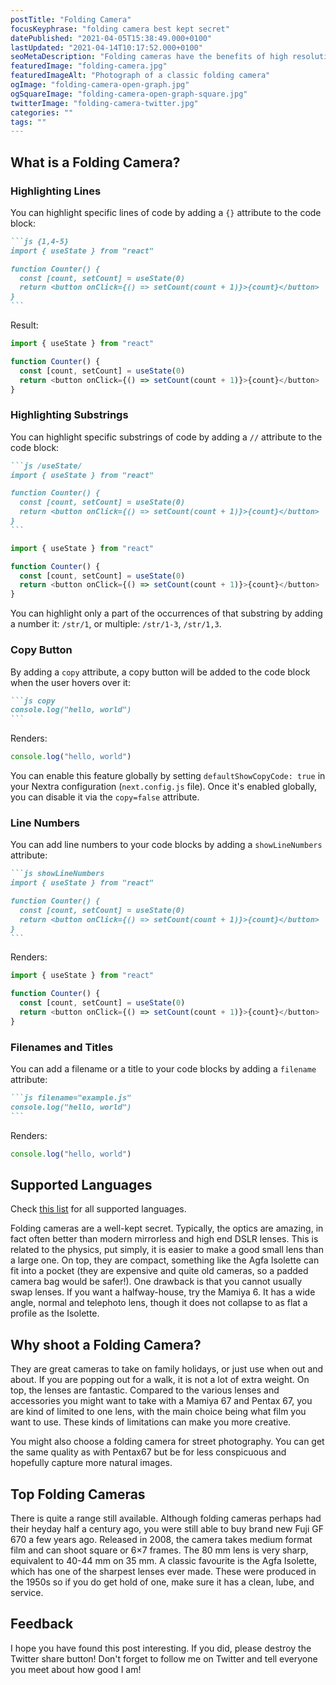 ```yaml
---
postTitle: "Folding Camera"
focusKeyphrase: "folding camera best kept secret"
datePublished: "2021-04-05T15:38:49.000+0100"
lastUpdated: "2021-04-14T10:17:52.000+0100"
seoMetaDescription: "Folding cameras have the benefits of high resolution negatives but are so much more compact and often have amazing optics"
featuredImage: "folding-camera.jpg"
featuredImageAlt: "Photograph of a classic folding camera"
ogImage: "folding-camera-open-graph.jpg"
ogSquareImage: "folding-camera-open-graph-square.jpg"
twitterImage: "folding-camera-twitter.jpg"
categories: ""
tags: ""
---
```


<script>
  import ExternalLink from '$lib/components/ExternalLink.svelte';
</script>

## What is a Folding Camera?

### Highlighting Lines

You can highlight specific lines of code by adding a `{}` attribute to the code
block:

````md filename="Markdown"
```js {1,4-5}
import { useState } from "react"

function Counter() {
  const [count, setCount] = useState(0)
  return <button onClick={() => setCount(count + 1)}>{count}</button>
}
```
````

Result:

```js {1,4-5}
import { useState } from "react"

function Counter() {
  const [count, setCount] = useState(0)
  return <button onClick={() => setCount(count + 1)}>{count}</button>
}
```

### Highlighting Substrings

You can highlight specific substrings of code by adding a `//` attribute to the
code block:

````md filename="Markdown"
```js /useState/
import { useState } from "react"

function Counter() {
  const [count, setCount] = useState(0)
  return <button onClick={() => setCount(count + 1)}>{count}</button>
}
```
````

```js /useState/
import { useState } from "react"

function Counter() {
  const [count, setCount] = useState(0)
  return <button onClick={() => setCount(count + 1)}>{count}</button>
}
```

You can highlight only a part of the occurrences of that substring by adding a
number it: `/str/1`, or multiple: `/str/1-3`, `/str/1,3`.

### Copy Button

By adding a `copy` attribute, a copy button will be added to the code block when
the user hovers over it:

````md filename="Markdown"
```js copy
console.log("hello, world")
```
````

Renders:

```js copy
console.log("hello, world")
```

You can enable this feature globally by setting `defaultShowCopyCode: true` in
your Nextra configuration (`next.config.js` file). Once it's enabled globally,
you can disable it via the `copy=false` attribute.

### Line Numbers

You can add line numbers to your code blocks by adding a `showLineNumbers`
attribute:

````md filename="Markdown"
```js showLineNumbers
import { useState } from "react"

function Counter() {
  const [count, setCount] = useState(0)
  return <button onClick={() => setCount(count + 1)}>{count}</button>
}
```
````

Renders:

```js showLineNumbers
import { useState } from "react"

function Counter() {
  const [count, setCount] = useState(0)
  return <button onClick={() => setCount(count + 1)}>{count}</button>
}
```

### Filenames and Titles

You can add a filename or a title to your code blocks by adding a `filename`
attribute:

````md filename="Markdown"
```js filename="example.js"
console.log("hello, world")
```
````

Renders:

```js filename="example.js"
console.log("hello, world")
```

## Supported Languages

Check [this list](https://github.com/shikijs/shiki/blob/main/docs/languages.md)
for all supported languages.


Folding cameras are a well-kept secret. Typically, the optics are amazing, in fact often better than modern mirrorless and high end DSLR lenses. This is related to the physics, put simply, it is easier to make a good small lens than a large one. On top, they are compact, something like the Agfa Isolette can fit into a pocket (they are expensive and quite old cameras, so a padded camera bag would be safer!). One drawback is that you cannot usually swap lenses. If you want a halfway-house, try the Mamiya 6. It has a wide angle, normal and telephoto lens, though it does not collapse to as flat a profile as the Isolette.

## Why shoot a Folding Camera?

They are great cameras to take on family holidays, or just use when out and about. If you are popping out for a walk, it is not a lot of extra weight. On top, the lenses are fantastic. Compared to the various lenses and accessories you might want to take with a Mamiya 67 and Pentax 67, you are kind of limited to one lens, with the main choice being what film you want to use. These kinds of limitations can make you more creative.

You might also choose a folding camera for street photography. You can get the same quality as with Pentax67 but be for less conspicuous and hopefully capture more natural images.

## Top Folding Cameras

There is quite a range still available. Although folding cameras perhaps had their heyday half a century ago, you were still able to buy brand new Fuji GF 670 a few years ago. Released in 2008, the camera takes medium format film and can shoot square or 6&times;7 frames. The 80&nbsp;mm lens is very sharp, equivalent to 40-44&nbsp;mm on 35&nbsp;mm. A classic favourite is the Agfa Isolette, which has one of the sharpest lenses ever made. These were produced in the 1950s so if you do get hold of one, make sure it has a clean, lube, and service.

## Feedback

I hope you have found this post interesting. If you did, please destroy the Twitter share button! Don't forget to follow me on Twitter and tell everyone you meet about how good I am!
